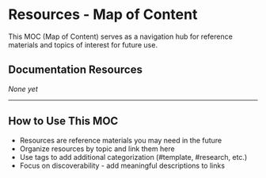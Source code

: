 # Resources - Map of Content

This MOC (Map of Content) serves as a navigation hub for reference materials and topics of interest for future use.

## Documentation Resources

*None yet*

---

## How to Use This MOC

- Resources are reference materials you may need in the future
- Organize resources by topic and link them here
- Use tags to add additional categorization (#template, #research, etc.)
- Focus on discoverability - add meaningful descriptions to links 